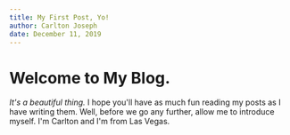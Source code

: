 ```yaml
---
title: My First Post, Yo!
author: Carlton Joseph
date: December 11, 2019
---
```


# Welcome to My Blog.

_It's a beautiful thing._
I hope you'll have as much fun reading my posts as I have writing them. Well, before we go any further, allow me to introduce myself. I'm Carlton and I'm from Las Vegas.
